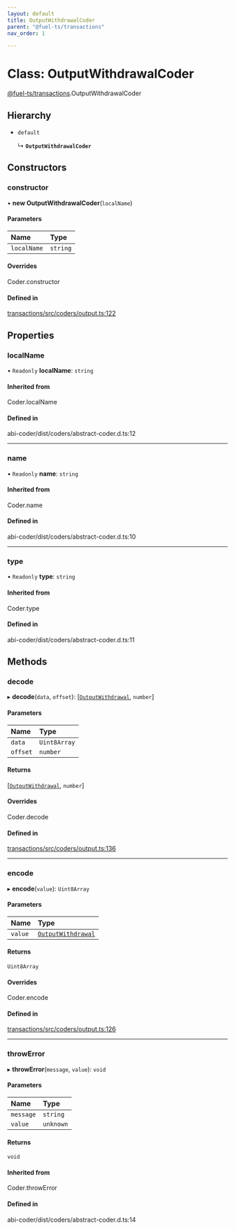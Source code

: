 ```yaml
---
layout: default
title: OutputWithdrawalCoder
parent: "@fuel-ts/transactions"
nav_order: 1

---
```


# Class: OutputWithdrawalCoder

[@fuel-ts/transactions](../index.md).OutputWithdrawalCoder

## Hierarchy

- `default`

  ↳ **`OutputWithdrawalCoder`**

## Constructors

### constructor

• **new OutputWithdrawalCoder**(`localName`)

#### Parameters

| Name | Type |
| :------ | :------ |
| `localName` | `string` |

#### Overrides

Coder.constructor

#### Defined in

[transactions/src/coders/output.ts:122](https://github.com/FuelLabs/fuels-ts/blob/master/packages/transactions/src/coders/output.ts#L122)

## Properties

### localName

• `Readonly` **localName**: `string`

#### Inherited from

Coder.localName

#### Defined in

abi-coder/dist/coders/abstract-coder.d.ts:12

___

### name

• `Readonly` **name**: `string`

#### Inherited from

Coder.name

#### Defined in

abi-coder/dist/coders/abstract-coder.d.ts:10

___

### type

• `Readonly` **type**: `string`

#### Inherited from

Coder.type

#### Defined in

abi-coder/dist/coders/abstract-coder.d.ts:11

## Methods

### decode

▸ **decode**(`data`, `offset`): [[`OutputWithdrawal`](../index.md#outputwithdrawal), `number`]

#### Parameters

| Name | Type |
| :------ | :------ |
| `data` | `Uint8Array` |
| `offset` | `number` |

#### Returns

[[`OutputWithdrawal`](../index.md#outputwithdrawal), `number`]

#### Overrides

Coder.decode

#### Defined in

[transactions/src/coders/output.ts:136](https://github.com/FuelLabs/fuels-ts/blob/master/packages/transactions/src/coders/output.ts#L136)

___

### encode

▸ **encode**(`value`): `Uint8Array`

#### Parameters

| Name | Type |
| :------ | :------ |
| `value` | [`OutputWithdrawal`](../index.md#outputwithdrawal) |

#### Returns

`Uint8Array`

#### Overrides

Coder.encode

#### Defined in

[transactions/src/coders/output.ts:126](https://github.com/FuelLabs/fuels-ts/blob/master/packages/transactions/src/coders/output.ts#L126)

___

### throwError

▸ **throwError**(`message`, `value`): `void`

#### Parameters

| Name | Type |
| :------ | :------ |
| `message` | `string` |
| `value` | `unknown` |

#### Returns

`void`

#### Inherited from

Coder.throwError

#### Defined in

abi-coder/dist/coders/abstract-coder.d.ts:14
